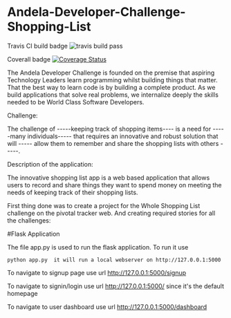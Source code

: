 # Andela-Developer-Challenge-Shopping-List

Travis CI build badge ![travis build pass](https://travis-ci.org/mirr254/Andela-Developer-Challenge-Shopping-List.svg?branch=master)

Coverall badge [![Coverage Status](https://coveralls.io/repos/github/mirr254/Andela-Developer-Challenge-Shopping-List/badge.svg?branch=master)](https://coveralls.io/github/mirr254/Andela-Developer-Challenge-Shopping-List?branch=master)

The Andela Developer Challenge is founded on the premise that aspiring Technology Leaders learn programming whilst building things that matter. That the best way to learn code is by building a complete product. As we build applications that solve real problems, we internalize deeply the skills needed to be World Class Software Developers.

Challenge:

The challenge of -----keeping track of shopping items---- is a need for -----many individuals----- that requires an innovative and robust solution that will ----- allow them to remember and share the shopping lists with others -----.

Description of the application:

The innovative shopping list app is a web based application that allows users  to record and share things they want to spend money on  meeting the needs of keeping track of their shopping lists.

First thing done was to create a project for the Whole Shopping List challenge on the pivotal tracker web.
And creating required stories for all the challenges:


#Flask Application

The file app.py is used to run the flask application. To run it use

    python app.py  it will run a local webserver on http://127.0.0.1:5000 

To navigate to signup page use url http://127.0.0.1:5000/signup

To navigate to signin/login use url http://127.0.0.1:5000/ since it's the default homepage

To navigate to user dashboard use url http://127.0.0.1:5000/dashboard 

#
